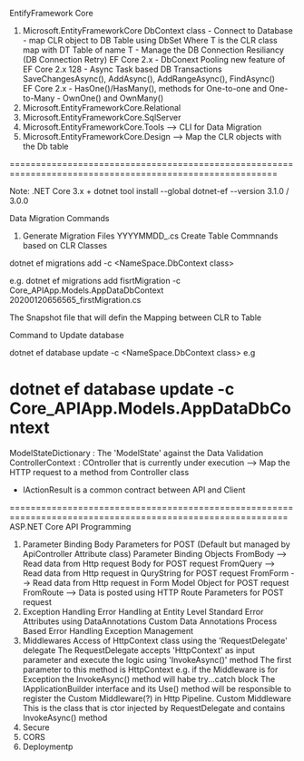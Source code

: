 ﻿EntifyFramework Core
1. Microsoft.EntityFrameworkCore
	DbContext class
		- Connect to Database
		- map CLR object to DB Table using DbSet<T>
				Where T is the CLR class map with DT Table of name T
		- Manage the DB Connection Resiliancy (DB Connection Retry) EF Core 2.x
		- DbConext Pooling new feature of EF Core 2.x 128
		- Async Task based DB Transactions
			SaveChangesAsync(), AddAsync(), AddRangeAsync(), FindAsync()	
	EF Core 2.x	
		- HasOne()/HasMany(), methods for One-to-one and One-to-Many
		- OwnOne() and OwnMany()	
1. Microsoft.EntityFrameworkCore.Relational
1. Microsoft.EntityFrameworkCore.SqlServer
1. Microsoft.EntityFrameworkCore.Tools --> CLI for Data Migration
1. Microsoft.EntityFrameworkCore.Design --> Map the CLR objects with the Db table

=========================================================================================================

Note: .NET Core 3.x +
dotnet tool install --global dotnet-ef --version 3.1.0 / 3.0.0 

Data Migration Commands

1. Generate Migration Files
	YYYYMMDD<RNDNumber>_<MigrationName>.cs
			Create Table Commnands based on CLR Classes

dotnet ef migrations add <migrationname> -c <NameSpace.DbContext class>

e.g.
dotnet ef migrations add fisrtMigration -c Core_APIApp.Models.AppDataDbContext
 20200120656565_firstMigration.cs

 The Snapshot file that will defin the Mapping between CLR to Table

 Command to Update database

 dotnet ef  database  update -c <NameSpace.DbContext class>
 e.g

 dotnet ef  database update -c Core_APIApp.Models.AppDataDbContext
 ==========================================================================================================

 ModelStateDictionary : The 'ModelState' against the Data Validation
 ControllerContext : COntroller that is currently under execution
			--> Map the HTTP request to a method from Controller class

- IActionResult is a common contract between API and Client 

===========================================================================================================
ASP.NET Core API Programming
1. Parameter Binding
	Body Parameters for POST (Default but managed by ApiController Attribute class)
	Parameter Binding Objects
		FromBody --> Read data from Http request Body for POST request
		FromQuery --> Read data from Http request in QuryString for POST request
		FromForm --> Read data from Http request in Form Model Object for POST request
		FromRoute --> Data is posted using HTTP Route Parameters for POST request
2. Exception Handling
	Error Handling at Entity Level
		Standard Error Attributes using DataAnnotations
		Custom Data Annotations
	Process Based Error Handling
		Exception Management
3. Middlewares
	Access of HttpContext class using the 'RequestDelegate' delegate
		The RequestDelegate accepts 'HttpContext' as input parameter
		and execute the logic using 'InvokeAsync()' method
			The first parameter to this method is HttpContext e.g. if the Middleware is for Exception the
				InvokeAsync() method will habe try...catch block
	The IApplicationBuilder interface and its Use() method will be responsible to register 
		the Custom Middleware(?) in Http Pipeline.
		Custom Middleware
				This is the class that is ctor injected by RequestDelegate and contains 
					InvokeAsync() method
4. Secure
5. CORS
6. Deploymentp